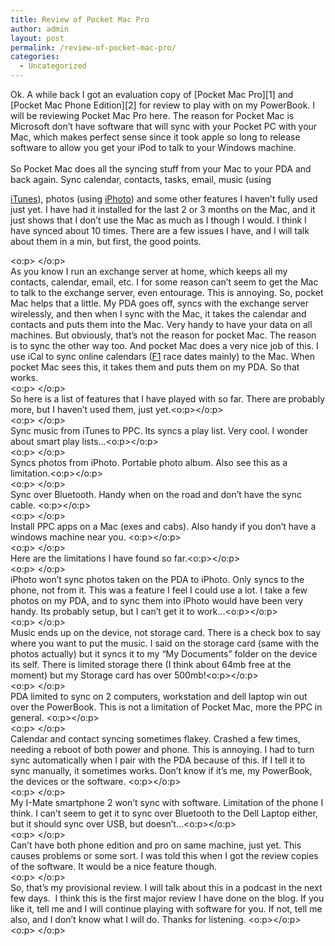 ```yaml
---
title: Review of Pocket Mac Pro
author: admin
layout: post
permalink: /review-of-pocket-mac-pro/
categories:
  - Uncategorized
---
```

<p class=MsoNormal style="MARGIN: 0cm 0cm 0pt">Ok. A while back I got an evaluation copy of [Pocket Mac Pro][1] and [Pocket Mac Phone Edition][2] for review to play with on my PowerBook. I will be reviewing Pocket Mac Pro here. The reason for Pocket Mac is Microsoft don&#8217;t have software that will sync with your Pocket PC with your Mac, which makes perfect sense since it took apple so long to release software to allow you get your iPod to talk to your Windows machine. </p> <p class=MsoNormal style="MARGIN: 0cm 0cm 0pt"><?xml:namespace prefix = o ns = "urn:schemas-microsoft-com:office:office" /><o:p>&nbsp;</o:p></p> <p class=MsoNormal style="MARGIN: 0cm 0cm 0pt">So Pocket Mac does all the syncing stuff from your Mac to your PDA and back again. Sync calendar, contacts, tasks, email, music (using 

[iTunes][3]), photos (using [iPhoto][4]) and some other features I haven&#8217;t fully used just yet. I have had it installed for the last 2 or 3 months on the Mac, and it just shows that I don&#8217;t use the Mac as much as I though I would. I think I have synced about 10 times. There are a few issues I have, and I will talk about them in a min, but first, the good points.</p> <p class=MsoNormal style="MARGIN: 0cm 0cm 0pt"><o:p>&nbsp;</o:p></p> <p class=MsoNormal style="MARGIN: 0cm 0cm 0pt">As you know I run an exchange server at home, which keeps all my contacts, calendar, email, etc. I for some reason can&#8217;t seem to get the Mac to talk to the exchange server, even entourage. This is annoying. So, pocket Mac helps that a little. My PDA goes off, syncs with the exchange server wirelessly, and then when I sync with the Mac, it takes the calendar and contacts and puts them into the Mac. Very handy to have your data on all machines. But obviously, that&#8217;s not the reason for pocket Mac. The reason is to sync the other way too. And pocket Mac does a very nice job of this. I use iCal to sync online calendars ([F1][5] race dates mainly) to the Mac. When pocket Mac sees this, it takes them and puts them on my PDA. So that works.</p> <p class=MsoNormal style="MARGIN: 0cm 0cm 0pt"><o:p>&nbsp;</o:p></p> <p class=MsoNormal style="MARGIN: 0cm 0cm 0pt">So here is a list of features that I have played with so far. There are probably more, but I haven&#8217;t used them, just yet.<o:p></o:p></p> <p class=MsoNormal style="MARGIN: 0cm 0cm 0pt; mso-pagination: none; mso-layout-grid-align: none"><o:p>&nbsp;</o:p></p> <p class=MsoNormal style="MARGIN: 0cm 0cm 0pt; mso-pagination: none; mso-layout-grid-align: none">Sync music from iTunes to PPC. Its syncs a play list. Very cool. I wonder about smart play lists&#8230;<o:p></o:p></p> <p class=MsoNormal style="MARGIN: 0cm 0cm 0pt; mso-pagination: none; mso-layout-grid-align: none"><o:p>&nbsp;</o:p></p> <p class=MsoNormal style="MARGIN: 0cm 0cm 0pt; mso-pagination: none; mso-layout-grid-align: none">Syncs photos from iPhoto. Portable photo album. Also see this as a limitation.<o:p></o:p></p> <p class=MsoNormal style="MARGIN: 0cm 0cm 0pt; mso-pagination: none; mso-layout-grid-align: none"><o:p>&nbsp;</o:p></p> <p class=MsoNormal style="MARGIN: 0cm 0cm 0pt; mso-pagination: none; mso-layout-grid-align: none">Sync over Bluetooth. Handy when on the road and don&#8217;t have the sync cable. <o:p></o:p></p> <p class=MsoNormal style="MARGIN: 0cm 0cm 0pt; mso-pagination: none; mso-layout-grid-align: none"><o:p>&nbsp;</o:p></p> <p class=MsoNormal style="MARGIN: 0cm 0cm 0pt; mso-pagination: none; mso-layout-grid-align: none">Install PPC apps on a Mac (exes and cabs). Also handy if you don&#8217;t have a windows machine near you. <o:p></o:p></p> <p class=MsoNormal style="MARGIN: 0cm 0cm 0pt; mso-pagination: none; mso-layout-grid-align: none"><o:p>&nbsp;</o:p></p> <p class=MsoNormal style="MARGIN: 0cm 0cm 0pt; mso-pagination: none; mso-layout-grid-align: none">Here are the limitations I have found so far.<o:p></o:p></p> <p class=MsoNormal style="MARGIN: 0cm 0cm 0pt; mso-pagination: none; mso-layout-grid-align: none"><o:p>&nbsp;</o:p></p> <p class=MsoNormal style="MARGIN: 0cm 0cm 0pt; mso-pagination: none; mso-layout-grid-align: none">iPhoto won&#8217;t sync photos taken on the PDA to iPhoto. Only syncs to the phone, not from it. This was a feature I feel I could use a lot. I take a few photos on my PDA, and to sync them into iPhoto would have been very handy. Its probably setup, but I can&#8217;t get it to work&#8230;<o:p></o:p></p> <p class=MsoNormal style="MARGIN: 0cm 0cm 0pt; mso-pagination: none; mso-layout-grid-align: none"><o:p>&nbsp;</o:p></p> <p class=MsoNormal style="MARGIN: 0cm 0cm 0pt; mso-pagination: none; mso-layout-grid-align: none">Music ends up on the device, not storage card. There is a check box to say where you want to put the music. I said on the storage card (same with the photos actually) but it syncs it to my &#8220;My Documents&#8221; folder on the device its self. There is limited storage there (I think about 64mb free at the moment) but my Storage card has over 500mb!<o:p></o:p></p> <p class=MsoNormal style="MARGIN: 0cm 0cm 0pt; mso-pagination: none; mso-layout-grid-align: none"><o:p>&nbsp;</o:p></p> <p class=MsoNormal style="MARGIN: 0cm 0cm 0pt; mso-pagination: none; mso-layout-grid-align: none">PDA limited to sync on 2 computers, workstation and dell laptop win out over the PowerBook. This is not a limitation of Pocket Mac, more the PPC in general. <o:p></o:p></p> <p class=MsoNormal style="MARGIN: 0cm 0cm 0pt; mso-pagination: none; mso-layout-grid-align: none"><o:p>&nbsp;</o:p></p> <p class=MsoNormal style="MARGIN: 0cm 0cm 0pt; mso-pagination: none; mso-layout-grid-align: none">Calendar and contact syncing sometimes flakey. Crashed a few times, needing a reboot of both power and phone. This is annoying. I had to turn sync automatically when I pair with the PDA because of this. If I tell it to sync manually, it sometimes works. Don&#8217;t know if it&#8217;s me, my PowerBook, the devices or the software. <o:p></o:p></p> <p class=MsoNormal style="MARGIN: 0cm 0cm 0pt; mso-pagination: none; mso-layout-grid-align: none"><o:p>&nbsp;</o:p></p> <p class=MsoNormal style="MARGIN: 0cm 0cm 0pt; mso-pagination: none; mso-layout-grid-align: none">My I-Mate smartphone 2 won&#8217;t sync with software. Limitation of the phone I think. I can&#8217;t seem to get it to sync over Bluetooth to the Dell Laptop either, but it should sync over USB, but doesn&#8217;t&#8230;<o:p></o:p></p> <p class=MsoNormal style="MARGIN: 0cm 0cm 0pt; mso-pagination: none; mso-layout-grid-align: none"><o:p>&nbsp;</o:p></p> <p class=MsoNormal style="MARGIN: 0cm 0cm 0pt; mso-pagination: none; mso-layout-grid-align: none">Can&#8217;t have both phone edition and pro on same machine, just yet. This causes problems or some sort. I was told this when I got the review copies of the software. It would be a nice feature though. </p> <p class=MsoNormal style="MARGIN: 0cm 0cm 0pt; mso-pagination: none; mso-layout-grid-align: none"><o:p>&nbsp;</o:p></p> <p class=MsoNormal style="MARGIN: 0cm 0cm 0pt; mso-pagination: none; mso-layout-grid-align: none">So, that&#8217;s my provisional review. I will talk about this in a podcast in the next few days. <span style="mso-spacerun: yes">&nbsp;</span>I think this is the first major review I have done on the blog. If you like it, tell me and I will continue playing with software for you. If not, tell me also, and I don&#8217;t know what I will do. Thanks for listening. <o:p></o:p></p> <p class=MsoNormal style="MARGIN: 0cm 0cm 0pt"><o:p>&nbsp;</o:p></p>

 [1]: http://www.pocketmac.net/products/pmpro3/index.html
 [2]: http://www.pocketmac.net/products/pmphone3/pmphone3.html
 [3]: http://www.apple.com/itunes
 [4]: http://www.apple.com/ilife/iphoto/
 [5]: http://www.formula1.com